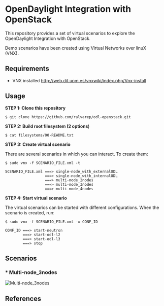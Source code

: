 # OpenDaylight Integration with OpenStack
This repository provides a set of virtual scenarios to explore the OpenDaylight Integration with OpenStack.

Demo scenarios have been created using Virtual Networks over linuX (VNX).

## Requirements

 - VNX installed http://web.dit.upm.es/vnxwiki/index.php/Vnx-install

## Usage
**STEP 1: Clone this repository**
~~~
$ git clone https://github.com/ralvarep/odl-openstack.git
~~~
**STEP 2: Build root filesystem (2 options)**
~~~
$ cat filesystems/00-README.txt
~~~
**STEP 3: Create virtual scenario**

There are several scenarios in which you can interact. To create them:
~~~
$ sudo vnx -f SCENARIO_FILE.xml -t

SCENARIO_FILE.xml ===> single-node_with_externalODL
                  ===> single-node_with_internalODL
                  ===> multi-node_2nodes
                  ===> multi-node_3nodes
                  ===> multi-node_4nodes
~~~
**STEP 4: Start virtual scenario**

The virtual scenarios can be started with different configurations. When the scenario is created, run:
~~~
$ sudo vnx -f SCENARIO_FILE.xml -x CONF_ID

CONF_ID ===> start-neutron
        ===> start-odl-l2
        ===> start-odl-l3
        ===> stop
~~~

## Scenarios

### * Multi-node_3nodes
![Multi-node_3nodes](https://raw.githubusercontent.com/ralvarep/odl-openstack/master/network_maps/multi-node_3nodes.jpg)


## References
